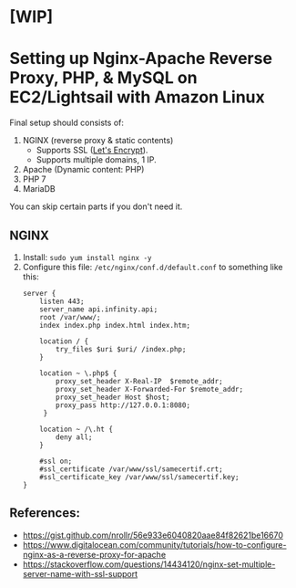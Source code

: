 # [WIP]

# Setting up Nginx-Apache Reverse Proxy, PHP, & MySQL on EC2/Lightsail with Amazon Linux

Final setup should consists of:

1. NGINX (reverse proxy & static contents)
    - Supports SSL ([Let's Encrypt](https://letsencrypt.org)).
    - Supports multiple domains, 1 IP.
1. Apache (Dynamic content: PHP)
1. PHP 7
1. MariaDB

You can skip certain parts if you don't need it.

## NGINX
1. Install: `sudo yum install nginx -y`
1. Configure this file: `/etc/nginx/conf.d/default.conf` to something like this:
    ```
    server {
        listen 443;
        server_name api.infinity.api;
        root /var/www/;
        index index.php index.html index.htm;
        
        location / {
            try_files $uri $uri/ /index.php;
        }

        location ~ \.php$ {
            proxy_set_header X-Real-IP  $remote_addr;
            proxy_set_header X-Forwarded-For $remote_addr;
            proxy_set_header Host $host;
            proxy_pass http://127.0.0.1:8080;
         }

        location ~ /\.ht {
            deny all;
        }

        #ssl on;
        #ssl_certificate /var/www/ssl/samecertif.crt;
        #ssl_certificate_key /var/www/ssl/samecertif.key;
    }
    ```

## References:

- https://gist.github.com/nrollr/56e933e6040820aae84f82621be16670
- https://www.digitalocean.com/community/tutorials/how-to-configure-nginx-as-a-reverse-proxy-for-apache
- https://stackoverflow.com/questions/14434120/nginx-set-multiple-server-name-with-ssl-support

